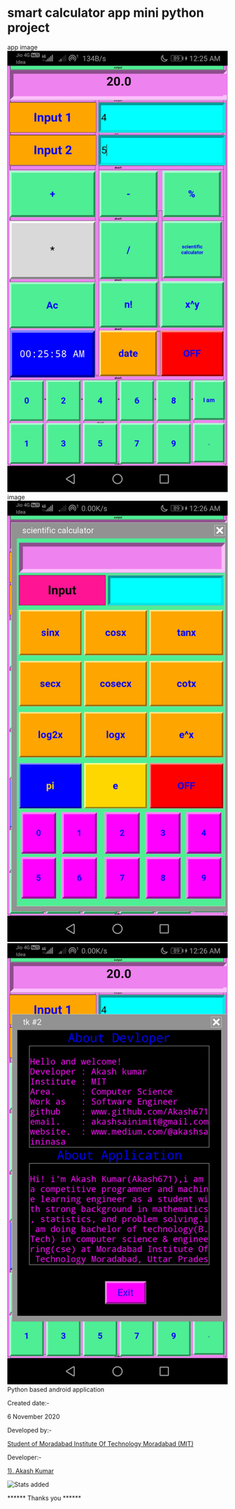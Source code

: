 # smart calculator app mini python project
app image
<br>
![image](https://github.com/Akash671/software/blob/main/smart_calculator/Screenshot_20210725_002558_ru.iiec.pydroid3.jpg)
<br>
image
<br>
![image](https://github.com/Akash671/software/blob/main/smart_calculator/Screenshot_20210725_002629_ru.iiec.pydroid3.jpg)
<br>
![image](https://github.com/Akash671/software/blob/main/smart_calculator/Screenshot_20210725_002638_ru.iiec.pydroid3.jpg)
<br>
Python based android application 

Created date:-

6 November 2020

Developed by:- 

<a href="https://www.mitmoradabad.edu.in">Student of Moradabad Institute Of Technology Moradabad
(MIT)</a>

Developer:-

<a href="https://github.com/Akash671">1). Akash Kumar</a>

![Stats added](https://github-readme-stats.vercel.app/api?username=Akash671&&show_icons=true)
<!--
![Languages Stats](https://github-readme-stats.vercel.app/api/top-langs/?username=Akash671)
-->

****** Thanks you ******
